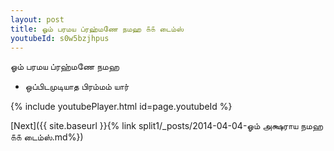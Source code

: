 ```yaml
---
layout: post
title: ஓம் பரமய ப்ரஹ்மணே நமஹ ௧௧ டைம்ஸ்
youtubeId: s0w5bzjhpus
---
```

 
 
 ஓம் பரமய ப்ரஹ்மணே நமஹ  
 
 -  ஒப்பிடமுடியாத பிரம்மம் யார் 
 
  
 
  
 
 
 
 
 
 


{% include youtubePlayer.html id=page.youtubeId %}
 
[Next]({{ site.baseurl }}{% link  split1/_posts/2014-04-04-ஓம் அக்ஷராய நமஹ ௧௧ டைம்ஸ்.md%})
 
